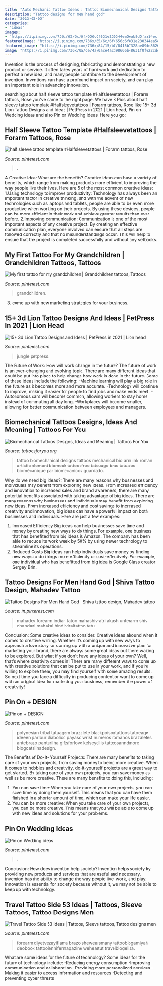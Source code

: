 ```yaml
---
title: "Auto Mechanic Tattoo Ideas : Tattoo Biomechanical Designs Tattoos Mechanical Bio Arm Ink Roman Artistic Element Biomech Tattoosfree Tatouage Bras Tatuajes Biomécanique Par Biomecanicos Guardado"
description: "Tattoo designs for men hand god"
date: "2023-05-05"
categories:
- "ideas"
images:
- "https://i.pinimg.com/736x/65/6c/6f/656c6f831e230344ea5eab9d5faa14ec.jpg"
featuredImage: "https://i.pinimg.com/736x/65/6c/6f/656c6f831e230344ea5eab9d5faa14ec.jpg"
featured_image: "https://i.pinimg.com/736x/84/15/b7/8415b7328ae89de862608324ea61d109.jpg"
image: "https://i.pinimg.com/736x/0a/ce/4a/0ace4acd98666b48631f0f622cdd42bc.jpg"
---
```



Invention is the process of designing, fabricating and demonstrating a new product or service. It often takes years of hard work and dedication to perfect a new idea, and many people contribute to the development of invention. Inventions can have a profound impact on society, and can play an important role in advancing innovation.

	

		
searching about half sleeve tattoo template #Halfsleevetattoos | Forarm tattoos, Rose you've came to the right page. We have 8 Pics about half sleeve tattoo template #Halfsleevetattoos | Forarm tattoos, Rose like 15+ 3d Lion Tattoo Designs and Ideas | PetPress in 2021 | Lion head, Pin on Wedding ideas and also Pin on Wedding ideas. Here you go:
		
    
## Half Sleeve Tattoo Template #Halfsleevetattoos | Forarm Tattoos, Rose

<img loading=lazy src="https://i.pinimg.com/736x/ee/7c/6f/ee7c6f1a2d24f124528cecf295aee8ac.jpg" onerror="this.onerror=null;this.src='https://tse1.mm.bing.net/th?id=OIP.tVcmaybjU0E7PfyAZoihYwHaLx&amp;pid=15.1';" alt="half sleeve tattoo template #Halfsleevetattoos | Forarm tattoos, Rose">

_Source: pinterest.com_

>. 

	

A Creative Idea: What are the benefits?
Creative ideas can have a variety of benefits, which range from making products more efficient to improving the way people live their lives. Here are 5 of the most common creative ideas: 
1.Using technology to improve productivity: Technology has always been an important factor in creative thinking, and with the advent of new technologies such as laptops and tablets, people are able to be even more productive when working on their projects. By using these devices, people can be more efficient in their work and achieve greater results than ever before. 
 2.Improving communication: Communication is one of the most important aspects of any creative project. By creating an effective communication plan, everyone involved can ensure that all steps are followed correctly and that no misunderstandings occur. This will help to ensure that the project is completed successfully and without any setbacks. 
 
    
## My First Tattoo For My Grandchildren | Grandchildren Tattoos, Tattoos

<img loading=lazy src="https://i.pinimg.com/736x/24/b7/49/24b749e199da52f9e54cf64048fc1469--loving-memory-tattoos-grandchildren.jpg" onerror="this.onerror=null;this.src='https://tse2.mm.bing.net/th?id=OIP.fx7_8w-QJ1UCrT-ZPFKjvgHaJ3&amp;pid=15.1';" alt="My first tattoo for my grandchildren | Grandchildren tattoos, Tattoos">

_Source: pinterest.com_

>grandchildren. 

	

3. come up with new marketing strategies for your business.

    
## 15+ 3d Lion Tattoo Designs And Ideas | PetPress In 2021 | Lion Head

<img loading=lazy src="https://i.pinimg.com/736x/65/6c/6f/656c6f831e230344ea5eab9d5faa14ec.jpg" onerror="this.onerror=null;this.src='https://tse1.mm.bing.net/th?id=OIP.492PwS6bYELiXcq5u3mUYAHaMp&amp;pid=15.1';" alt="15+ 3d Lion Tattoo Designs and Ideas | PetPress in 2021 | Lion head">

_Source: pinterest.com_

>jungle petpress. 

	

The Future of Work: How will work change in the future?
The future of work is an ever-changing and evolving topic. There are many different ideas that could be put into place to help change how work is done in the future. Some of these ideas include the following: 
-Machine learning will play a big role in the future as it becomes more and more accurate. 
-Technology will continue to improve, making it easier for people to find jobs and make ends meet. 
-Autonomous cars will become common, allowing workers to stay home instead of commuting all day long. 
-Workplaces will become smaller, allowing for better communication between employees and managers.

    
## Biomechanical Tattoos Designs, Ideas And Meaning | Tattoos For You

<img loading=lazy src="https://www.tattoosforyou.org/wp-content/uploads/2013/11/Tattoo-Biomechanical-Designs.jpg" onerror="this.onerror=null;this.src='https://tse2.mm.bing.net/th?id=OIP.kiVqs1U6sDXXzmiEdFHJxAHaKb&amp;pid=15.1';" alt="Biomechanical Tattoos Designs, Ideas and Meaning | Tattoos For You">

_Source: tattoosforyou.org_

>tattoo biomechanical designs tattoos mechanical bio arm ink roman artistic element biomech tattoosfree tatouage bras tatuajes biomécanique par biomecanicos guardado. 

	

Why do we need big ideas?: There are many reasons why businesses and individuals may benefit from exploring new ideas. From increased efficiency and innovation to increased sales and brand awareness, there are many potential benefits associated with taking advantage of big ideas.
There are many reasons why businesses and individuals may benefit from exploring new ideas. From increased efficiency and cost savings to increased creativity and innovation, big ideas can have a powerful impact on both businesses and individuals. Here are just a few examples:
1. Increased Efficiency
Big ideas can help businesses save time and money by creating new ways to do things. For example, one business that has benefited from big ideas is Amazon. The company has been able to reduce its work week by 50% by using newer technology to streamline its operations.
2. Reduced Costs
Big ideas can help individuals save money by finding new ways to do things more efficiently or cost-effectively. For example, one individual who has benefitted from big idea is Google Glass creator Sergey Brin.

    
## Tattoo Designs For Men Hand God | Shiva Tattoo Design, Mahadev Tattoo

<img loading=lazy src="https://i.pinimg.com/736x/69/50/a8/6950a875e485a2021cab8be09015bc11.jpg" onerror="this.onerror=null;this.src='https://tse3.mm.bing.net/th?id=OIP.nlluBljuFF6-RMs6H1cQmQHaLH&amp;pid=15.1';" alt="Tattoo Designs For Men Hand God | Shiva tattoo design, Mahadev tattoo">

_Source: in.pinterest.com_

>mahadev forearm indian tatoo mahashivratri akash unterarm shiv chandani mahakal hindi viraltattoo tetu. 

	

Conclusion: Some creative ideas to consider.
Creative ideas abound when it comes to creative writing. Whether it’s coming up with new ways to approach a love story, or coming up with a unique and innovative plan for marketing your brand, there are always some great ideas out there waiting to be explored. But what if you don’t have any ideas of your own? Well, that’s where creativity comes in! There are many different ways to come up with creative solutions that can be put to use in your work, and if you’re willing to explore them, you may find yourself with some amazing results. So next time you face a difficulty in producing content or want to come up with an original idea for marketing your business, remember the power of creativity!

    
## Pin On + DESIGN

<img loading=lazy src="https://i.pinimg.com/736x/0a/ce/4a/0ace4acd98666b48631f0f622cdd42bc.jpg" onerror="this.onerror=null;this.src='https://tse3.mm.bing.net/th?id=OIP.AGI_A8tzsnAoXtqMrN9cyQAAAA&amp;pid=15.1';" alt="Pin on + DESIGN">

_Source: pinterest.com_

>polynesian tribal tatuagem brazalete blackpoisontattoos tatoeage ideeen parlour diabolico payaso wrist numeros romanos brazaletes antebrazo panturilha giftsforlove kelseyellis tattoosanndmore blogcatalinadesign. 

	

The Benefits of Do-It- Yourself Projects: There are many benefits to taking care of your own projects, from saving money to being more creative.
When it comes to hobbies and creativity, do-it-yourself projects are a great way to get started. By taking care of your own projects, you can save money as well as be more creative. There are many benefits to doing this, including: 
1. You can save time: When you take care of your own projects, you can save time by doing them yourself. This means that you can have them finished in a shorter amount of time, which can make your life easier. 
2. You can be more creative: When you take care of your own projects, you can be more creative. This means that you will be able to come up with new ideas and solutions for your problems. 

    
## Pin On Wedding Ideas

<img loading=lazy src="https://i.pinimg.com/736x/df/2b/31/df2b31af2f9bcdab5a4a40fd7ca39769.jpg" onerror="this.onerror=null;this.src='https://tse1.mm.bing.net/th?id=OIP.De15U1Mz89-8MTS3VrHD5AHaJ3&amp;pid=15.1';" alt="Pin on Wedding ideas">

_Source: pinterest.com_

>. 

	

Conclusion: How does invention help society?
Invention helps society by providing new products and services that are useful and necessary. Invention has the ability to change the way people live, work, and play. Innovation is essential for society because without it, we may not be able to keep up with technology.

    
## Travel Tattoo Side 53 Ideas | Tattoos, Sleeve Tattoos, Tattoo Designs Men

<img loading=lazy src="https://i.pinimg.com/736x/84/15/b7/8415b7328ae89de862608324ea61d109.jpg" onerror="this.onerror=null;this.src='https://tse4.mm.bing.net/th?id=OIP.7q3lkIzaYjzltUix6ZzNZQAAAA&amp;pid=15.1';" alt="Travel Tattoo Side 53 Ideas | Tattoos, Sleeve tattoos, Tattoo designs men">

_Source: pinterest.com_

>forearm diyetvezayiflama brazo shewearsmany tattooblogamiyah deobook tattoojennifermagazine weheartut travelblogelisa. 

	

What are some ideas for the future of technology?
Some ideas for the future of technology include: 
-Reducing energy consumption 
-Improving communication and collaboration 
-Providing more personalized services 
-Making it easier to access information and resources 
-Detecting and preventing cyber threats

